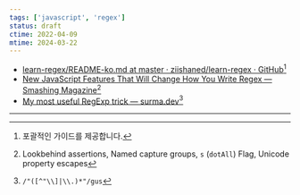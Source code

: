 ```yaml
---
tags: ['javascript', 'regex']
status: draft
ctime: 2022-04-09
mtime: 2024-03-22
---
```


- [learn-regex/README-ko.md at master · ziishaned/learn-regex · GitHub](https://github.com/ziishaned/learn-regex/blob/master/translations/README-ko.md)[^1]
- [New JavaScript Features That Will Change How You Write Regex — Smashing Magazine](https://www.smashingmagazine.com/2019/02/regexp-features-regular-expressions/)[^2]
- [My most useful RegExp trick — surma.dev](https://surma.dev/things/regexp-quote/)[^3]

---

[^1]: 포괄적인 가이드를 제공합니다. 
[^2]: Lookbehind assertions, Named capture groups, `s` (`dotAll`) Flag, Unicode property escapes
[^3]: `/"([^"\\]|\\.)*"/gus`